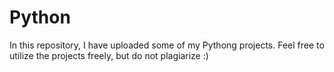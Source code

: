 # Python
In this repository, I have uploaded some of my Pythong projects. Feel free to utilize the projects freely, but do not plagiarize :) 
